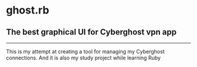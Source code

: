 # ghost.rb 
## The best graphical UI for Cyberghost vpn app

---

This is my attempt at creating a tool for managing my Cyberghost connections.
And it is also my study project while learning Ruby

